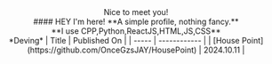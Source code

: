 <div align="center">
Nice to meet you! <br>
</div>

<div align="center">
#### HEY I'm here!
**A simple profile, nothing fancy.**
<br>
**I use CPP,Python,ReactJS,HTML,JS,CSS**
<br>
*Deving*
| Title | Published On |
| ----- | ------------ |
| [House Point](https://github.com/OnceGzsJAY/HousePoint) | 2024.10.11 |
</div>
